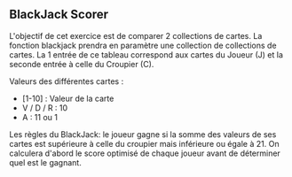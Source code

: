 ## BlackJack Scorer

L'objectif de cet exercice est de comparer 2 collections de cartes. La fonction blackjack prendra en paramètre une collection de collections de cartes.
La 1 entrée de ce tableau correspond aux cartes du Joueur (J) et la seconde entrée à celle du Croupier (C).

Valeurs des différentes cartes :
* [1-10] : Valeur de la carte
* V / D / R : 10
* A : 11 ou 1

Les règles du BlackJack: le joueur gagne si la somme des valeurs de ses cartes est supérieure à celle du croupier mais inférieure ou égale à 21.
On calculera d'abord le score optimisé de chaque joueur avant de déterminer quel est le gagnant.
